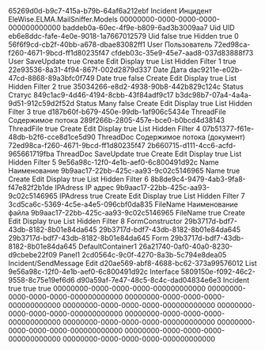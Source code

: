 ﻿<?xml version="1.0" encoding="utf-8"?>
<Entity xmlns:xsi="http://www.w3.org/2001/XMLSchema-instance" xmlns:xsd="http://www.w3.org/2001/XMLSchema">
  <Uid>65269d0d-b9c7-415a-b79b-64af6a212ebf</Uid>
  <Name>Incident</Name>
  <DisplayName>Инцидент</DisplayName>
  <Namespace>EleWise.ELMA.MailSniffer.Models</Namespace>
  <BaseClassUid>00000000-0000-0000-0000-000000000000</BaseClassUid>
  <Properties>
    <PropertyMetadata xsi:type="EntityPropertyMetadata">
      <Uid>baddeb0a-60ec-4f9e-b809-6ad3b3009aa7</Uid>
      <Name>Uid</Name>
      <DisplayName>UID</DisplayName>
      <TypeUid>eb6e8ddc-fafe-4e0e-9018-1a7667012579</TypeUid>
      <Settings xsi:type="GuidSettings">
        <FieldName>Uid</FieldName>
      </Settings>
      <Nullable>false</Nullable>
      <IsSystem>true</IsSystem>
      <ViewSettings>
        <Attributes>
          <ViewAttribute>
            <Visibility>Hidden</Visibility>
            <ReadOnly>true</ReadOnly>
          </ViewAttribute>
        </Attributes>
      </ViewSettings>
      <Order>0</Order>
    </PropertyMetadata>
    <PropertyMetadata xsi:type="EntityPropertyMetadata">
      <Uid>56f6f9cd-cb2f-40bb-a678-dbae83082ff1</Uid>
      <Name>User</Name>
      <DisplayName>Пользователь</DisplayName>
      <TypeUid>72ed98ca-f260-4671-9bcd-ff1d80235f47</TypeUid>
      <SubTypeUid>cfdeb03c-35e9-45e7-aad8-037d83888f73</SubTypeUid>
      <Settings xsi:type="EntityUserSettings">
        <FieldName>User</FieldName>
        <CascadeMode>SaveUpdate</CascadeMode>
      </Settings>
      <Nullable>true</Nullable>
      <ViewSettings>
        <Attributes>
          <ViewAttribute>
            <ViewType>Create</ViewType>
          </ViewAttribute>
          <ViewAttribute>
            <ViewType>Edit</ViewType>
          </ViewAttribute>
          <ViewAttribute>
            <ViewType>Display</ViewType>
            <ReadOnly>true</ReadOnly>
          </ViewAttribute>
          <ViewAttribute>
            <ViewType>List</ViewType>
            <Visibility>Hidden</Visibility>
          </ViewAttribute>
          <ViewAttribute>
            <ViewType>Filter</ViewType>
          </ViewAttribute>
        </Attributes>
      </ViewSettings>
      <Order>1</Order>
      <Filterable>true</Filterable>
    </PropertyMetadata>
    <PropertyMetadata xsi:type="EntityPropertyMetadata">
      <Uid>22e93536-8a31-4f94-867f-002d2879d337</Uid>
      <Name>Date</Name>
      <DisplayName>Дата</DisplayName>
      <TypeUid>dac9211e-e02b-47cd-8868-89a3bfc0f749</TypeUid>
      <Settings xsi:type="DateTimeSettings">
        <FieldName>Date</FieldName>
        <RelativeInFilter>true</RelativeInFilter>
      </Settings>
      <Nullable>false</Nullable>
      <ViewSettings>
        <Attributes>
          <ViewAttribute>
            <ViewType>Create</ViewType>
          </ViewAttribute>
          <ViewAttribute>
            <ViewType>Edit</ViewType>
          </ViewAttribute>
          <ViewAttribute>
            <ViewType>Display</ViewType>
            <ReadOnly>true</ReadOnly>
          </ViewAttribute>
          <ViewAttribute>
            <ViewType>List</ViewType>
            <Visibility>Hidden</Visibility>
          </ViewAttribute>
          <ViewAttribute>
            <ViewType>Filter</ViewType>
          </ViewAttribute>
        </Attributes>
      </ViewSettings>
      <Order>2</Order>
      <Filterable>true</Filterable>
    </PropertyMetadata>
    <PropertyMetadata xsi:type="EntityPropertyMetadata">
      <Uid>35034266-e8d2-4938-90b8-442b829c124c</Uid>
      <Name>Status</Name>
      <DisplayName>Статус</DisplayName>
      <TypeUid>849c1ac9-4d46-4194-8cbb-43f84adf9c17</TypeUid>
      <SubTypeUid>b3dc98b7-07a4-4a4a-9d51-912c59d2f52d</SubTypeUid>
      <Settings xsi:type="EnumSettings">
        <FieldName>Status</FieldName>
        <RelationType>Many</RelationType>
      </Settings>
      <Nullable>false</Nullable>
      <ViewSettings>
        <Attributes>
          <ViewAttribute>
            <ViewType>Create</ViewType>
          </ViewAttribute>
          <ViewAttribute>
            <ViewType>Edit</ViewType>
          </ViewAttribute>
          <ViewAttribute>
            <ViewType>Display</ViewType>
            <ReadOnly>true</ReadOnly>
          </ViewAttribute>
          <ViewAttribute>
            <ViewType>List</ViewType>
            <Visibility>Hidden</Visibility>
          </ViewAttribute>
          <ViewAttribute>
            <ViewType>Filter</ViewType>
          </ViewAttribute>
        </Attributes>
      </ViewSettings>
      <Order>3</Order>
      <Filterable>true</Filterable>
    </PropertyMetadata>
    <PropertyMetadata xsi:type="EntityPropertyMetadata">
      <Uid>d187b60f-b679-450e-99db-1af906c5434e</Uid>
      <Name>ThreadFile</Name>
      <DisplayName>Содержимое потока</DisplayName>
      <TypeUid>289f266b-2805-457e-bce0-b0bcd4d38143</TypeUid>
      <Settings xsi:type="BinaryFileSettings">
        <FieldName>ThreadFile</FieldName>
      </Settings>
      <Nullable>true</Nullable>
      <ViewSettings>
        <Attributes>
          <ViewAttribute>
            <ViewType>Create</ViewType>
          </ViewAttribute>
          <ViewAttribute>
            <ViewType>Edit</ViewType>
          </ViewAttribute>
          <ViewAttribute>
            <ViewType>Display</ViewType>
            <ReadOnly>true</ReadOnly>
          </ViewAttribute>
          <ViewAttribute>
            <ViewType>List</ViewType>
            <Visibility>Hidden</Visibility>
          </ViewAttribute>
          <ViewAttribute>
            <ViewType>Filter</ViewType>
          </ViewAttribute>
        </Attributes>
      </ViewSettings>
      <Order>4</Order>
    </PropertyMetadata>
    <PropertyMetadata xsi:type="EntityPropertyMetadata">
      <Uid>07b51377-f61e-48db-b2f6-cce8d1ce5d90</Uid>
      <Name>ThreadDoc</Name>
      <DisplayName>Содержимое потока (документ)</DisplayName>
      <TypeUid>72ed98ca-f260-4671-9bcd-ff1d80235f47</TypeUid>
      <SubTypeUid>2b660715-d111-4cc6-acfd-965661719fba</SubTypeUid>
      <Settings xsi:type="EntitySettings">
        <FieldName>ThreadDoc</FieldName>
        <CascadeMode>SaveUpdate</CascadeMode>
      </Settings>
      <Nullable>true</Nullable>
      <ViewSettings>
        <Attributes>
          <ViewAttribute>
            <ViewType>Create</ViewType>
          </ViewAttribute>
          <ViewAttribute>
            <ViewType>Edit</ViewType>
          </ViewAttribute>
          <ViewAttribute>
            <ViewType>Display</ViewType>
            <ReadOnly>true</ReadOnly>
          </ViewAttribute>
          <ViewAttribute>
            <ViewType>List</ViewType>
            <Visibility>Hidden</Visibility>
          </ViewAttribute>
          <ViewAttribute>
            <ViewType>Filter</ViewType>
          </ViewAttribute>
        </Attributes>
      </ViewSettings>
      <Order>5</Order>
    </PropertyMetadata>
    <PropertyMetadata xsi:type="EntityPropertyMetadata">
      <Uid>9e56a98c-12f0-4e1b-aef0-6c800491d92c</Uid>
      <Name>Name</Name>
      <DisplayName>Наименование</DisplayName>
      <TypeUid>9b9aac17-22bb-425c-aa93-9c02c5146965</TypeUid>
      <Settings xsi:type="StringSettings">
        <FieldName>Name</FieldName>
      </Settings>
      <Nullable>true</Nullable>
      <ViewSettings>
        <Attributes>
          <ViewAttribute>
            <ViewType>Create</ViewType>
          </ViewAttribute>
          <ViewAttribute>
            <ViewType>Edit</ViewType>
          </ViewAttribute>
          <ViewAttribute>
            <ViewType>Display</ViewType>
            <ReadOnly>true</ReadOnly>
          </ViewAttribute>
          <ViewAttribute>
            <ViewType>List</ViewType>
            <Visibility>Hidden</Visibility>
          </ViewAttribute>
          <ViewAttribute>
            <ViewType>Filter</ViewType>
          </ViewAttribute>
        </Attributes>
      </ViewSettings>
      <Order>6</Order>
    </PropertyMetadata>
    <PropertyMetadata xsi:type="EntityPropertyMetadata">
      <Uid>8b8de9c4-9479-4ab3-9fa8-f47e82f2b1de</Uid>
      <Name>IPAdress</Name>
      <DisplayName>IP адрес</DisplayName>
      <TypeUid>9b9aac17-22bb-425c-aa93-9c02c5146965</TypeUid>
      <Settings xsi:type="StringSettings">
        <FieldName>IPAdress</FieldName>
      </Settings>
      <Nullable>true</Nullable>
      <ViewSettings>
        <Attributes>
          <ViewAttribute>
            <ViewType>Create</ViewType>
          </ViewAttribute>
          <ViewAttribute>
            <ViewType>Edit</ViewType>
          </ViewAttribute>
          <ViewAttribute>
            <ViewType>Display</ViewType>
            <ReadOnly>true</ReadOnly>
          </ViewAttribute>
          <ViewAttribute>
            <ViewType>List</ViewType>
            <Visibility>Hidden</Visibility>
          </ViewAttribute>
          <ViewAttribute>
            <ViewType>Filter</ViewType>
          </ViewAttribute>
        </Attributes>
      </ViewSettings>
      <Order>7</Order>
    </PropertyMetadata>
    <PropertyMetadata xsi:type="EntityPropertyMetadata">
      <Uid>3cd5ca6c-5369-4c5e-a4e5-096cbf0da835</Uid>
      <Name>FileName</Name>
      <DisplayName>Наименование файла</DisplayName>
      <TypeUid>9b9aac17-22bb-425c-aa93-9c02c5146965</TypeUid>
      <Settings xsi:type="StringSettings">
        <FieldName>FileName</FieldName>
      </Settings>
      <Nullable>true</Nullable>
      <ViewSettings>
        <Attributes>
          <ViewAttribute>
            <ViewType>Create</ViewType>
          </ViewAttribute>
          <ViewAttribute>
            <ViewType>Edit</ViewType>
          </ViewAttribute>
          <ViewAttribute>
            <ViewType>Display</ViewType>
            <ReadOnly>true</ReadOnly>
          </ViewAttribute>
          <ViewAttribute>
            <ViewType>List</ViewType>
            <Visibility>Hidden</Visibility>
          </ViewAttribute>
          <ViewAttribute>
            <ViewType>Filter</ViewType>
          </ViewAttribute>
        </Attributes>
      </ViewSettings>
      <Order>8</Order>
    </PropertyMetadata>
  </Properties>
  <PropertiesDiffContainer />
  <FormsScheme>FormConstructor</FormsScheme>
  <DefaultForms>
    <CreateUid>29b3717d-bdf7-43db-8182-8b01e84da645</CreateUid>
    <EditUid>29b3717d-bdf7-43db-8182-8b01e84da645</EditUid>
    <DisplayUid>29b3717d-bdf7-43db-8182-8b01e84da645</DisplayUid>
    <ActionGuids />
    <FormSettings />
  </DefaultForms>
  <Forms>
    <FormViewItem>
      <Name>Form</Name>
      <Uid>29b3717d-bdf7-43db-8182-8b01e84da645</Uid>
      <Items>
        <ViewItem xsi:type="DefaultContainerViewItem">
          <Name>DefaultContainer1</Name>
          <Uid>26a21740-0af0-40a0-8230-d9cbebe22f09</Uid>
        </ViewItem>
        <RootViewItem xsi:type="PanelViewItem">
          <Name>Panel1</Name>
          <Uid>2cd0564c-9c0f-4270-8a3b-5c794e8dea05</Uid>
          <Caption />
          <Style>None</Style>
          <CustomViewName>Incident/SendMessage</CustomViewName>
        </RootViewItem>
      </Items>
      <DisplayName>Edit</DisplayName>
    </FormViewItem>
  </Forms>
  <FormTransformations />
  <FormViews />
  <TableViews>
    <TableView>
      <Uid>d20ae569-abf8-4688-bc62-373a99576012</Uid>
      <ViewType>List</ViewType>
      <SortDescriptors />
      <GroupDescriptors />
    </TableView>
  </TableViews>
  <TitlePropertyUid>9e56a98c-12f0-4e1b-aef0-6c800491d92c</TitlePropertyUid>
  <Type>Interface</Type>
  <ImplementationUid>5809150e-f092-46c2-9558-8c75e19ef6d6</ImplementationUid>
  <IdTypeUid>d90a59af-7e47-48c5-8c4c-dad04834e6e3</IdTypeUid>
  <TableName>Incident</TableName>
  <IsSoftDeletable>true</IsSoftDeletable>
  <ShowInCatalogList>true</ShowInCatalogList>
  <Filterable>true</Filterable>
  <ParentPropertyUid>00000000-0000-0000-0000-000000000000</ParentPropertyUid>
  <IsGroupPropertyUid>00000000-0000-0000-0000-000000000000</IsGroupPropertyUid>
  <Filter>
    <Uid>00000000-0000-0000-0000-000000000000</Uid>
    <BaseClassUid>00000000-0000-0000-0000-000000000000</BaseClassUid>
    <Properties />
    <PropertiesDiffContainer />
    <DefaultForms>
      <CreateUid>00000000-0000-0000-0000-000000000000</CreateUid>
      <EditUid>00000000-0000-0000-0000-000000000000</EditUid>
      <DisplayUid>00000000-0000-0000-0000-000000000000</DisplayUid>
      <ActionGuids />
      <FormSettings />
    </DefaultForms>
    <Forms />
    <FormTransformations />
    <FormViews />
    <TableViews />
    <TitlePropertyUid>00000000-0000-0000-0000-000000000000</TitlePropertyUid>
  </Filter>
  <ImplementedExtensionUids />
  <Actions>
    <Uid>00000000-0000-0000-0000-000000000000</Uid>
    <BaseTypeUid>00000000-0000-0000-0000-000000000000</BaseTypeUid>
    <Values />
  </Actions>
  <TableParts />
</Entity>